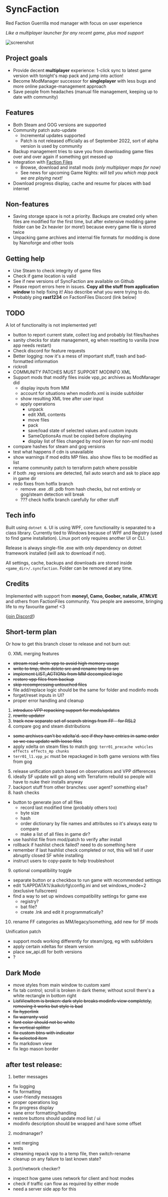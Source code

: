 # SyncFaction

Red Faction Guerrilla mod manager with focus on user experience

*Like a multiplayer launcher for any recent game, plus mod support*

![screenshot](screenshot.png)

## Project goals

* Provide decent **multiplayer** experience: 1-click sync to latest game version with tonight's map pack and jump into action!
* Become ModManager successor for **singleplayer** with less bugs and more online package-management approach
* Save people from headaches (manual file management, keeping up to date with community)

## Features

* Both Steam and GOG versions are supported
* Community patch auto-update
  * Incremental updates supported
  * Patch is not released officially as of September 2022, sort of alpha version is used by community
* Backup management tries to save you from downloading game files over and over again if something got messed up
* Integration with [Faction Files](https://www.factionfiles.com/ff.php?action=files)
  * Browse, download and install mods _(only multiplayer maps for now)_
  * See news for upcoming Game Nights: _will tell you which map pack we are playing next!_
* Download progress display, cache and resume for places with bad internet

## Non-features

* Saving storage space is not a priority. Backups are created only when files are modified for the first time, but after extensive modding game folder can be 2x heavier (or more!) because every game file is stored twice
* Unpacking game archives and internal file formats for modding is done by Nanoforge and other tools

## Getting help

* Use Steam to check integrity of game files
* Check if game location is valid
* See if new versions of SyncFaction are available on Github
* Please report errors here in issues. **Copy all the stuff from application window** to help fixing it! Also describe what you were trying to do.
* Probably ping **rast1234** on FactionFiles Discord (link below)

## TODO

A lot of functionality is not implemented yet!

* button to report current state, collect log and probably list files/hashes
* sanity checks for state management, eg when resetting to vanilla (now app needs restart)
* Check discord for feature requests
* Better logging: now it's a mess of important stuff, trash and bad-formatted information
* rickroll
* COMMUNITY PATCHES MUST SUPPORT MODINFO XML
* Support mods that modify files inside vpp_pc archives as ModManager did
  * display inputs from MM
  * account for situations when modinfo.xml is inside subfolder
  * show resulting XML tree after user input
  * apply operations
    * unpack
    * edit XML contents
    * move files
    * pack
    * save/load state of selected values and custom inputs
    * SameOptionsAs must be copied before displaying
    * display list of files changed by mod (even for non-xml mods)
* compare hashes for steam and gog versions
* test what happens if cdn is unavailable
* show warnings if mod edits MP files. also show files to be modified as list
* rename community patch to terraform patch where possible
* if both .reg versions are detected, fail auto search and ask to place app in game dir
* redo fixes from hotfix branch
  * remove .exe .dll .pdb from hash checks, but not entirely or gog/steam detection will break
  * ??? check hotfix branch carefully for other stuff

## Tech info

Built using `dotnet 6`. UI is using WPF, core functionality is separated to a class library. Currently tied to Windows because of WPF and Registry (used to find game installation). Linux port only requires another UI or CLI.

Release is always single-file .exe with only dependency on dotnet framework installed (will ask to download if not).

All settings, cache, backups and downloads are stored inside `<game_dir>/.syncfaction`. Folder can be removed at any time.

## Credits

Implemented with support from **moneyl, Camo, Goober, natalie, ATMLVE** and others from FactionFiles community. You people are awesome, bringing life to my favourite game! <3

([join Discord!](https://discord.gg/factionfiles))

## Short-term plan 

Or how to get this branch closer to release and not burn out:

0. XML merging features
  * ~~stream read-write vpp to avoid high memory usage~~
  * ~~write to tmp, then delete src and rename tmp to src~~
  * ~~implement LIST_ACTIONs from MM decompiled logic~~
  * ~~restore vpp files from backup~~
  * ~~skip recompressing untouched files~~
  * file add/replace logic should be the same for folder and modinfo mods
  * forget/reset inputs in UI?
  * proper error handling and cleanup
1. ~~introduce VPP repacking support for mods/updates~~
2. ~~rewrite updater~~
3. ~~track new separate set of search strings from FF - for RSL2~~
4. compare gog and steam distributions
  * ~~some archives can't be xdelta'd. see if they have entries in same order so we cau update with loose files~~
  * apply xdelta on steam files to match gog: `terr01_precache vehicles effects effects_mp chunks`
  * `terr01_l1.vpp_pc` must be repackaged in both game versions with files from gog
5. release unification patch based on observations and VPP differences
6. ideally SF update will go along with Terraform rebuild so people will have to nuke their installs anyway 
7. backport stuff from other branches: user agent? something else?
8. hash checks
  * button to generate json of all files
    * record last modified time (probably others too)
    * byte size
    * hash
    * order dictionary by file names and attributes so it's always easy to compare
    * make a list of all files in game dir?
  * use hashlist file from mod/patch to verify after install
  * rollback if hashlist check failed? need to do something here
  * remember if last hashlist check completed or not, this will tell if user abruptly closed SF while installing
  * instruct users to copy-paste to help troubleshoot
9. optional compatibility toggle
  * separate button or a checkbox to run game with recommended settings
  * edit %APPDATA%\kaiko\rfg\config.ini and set windows_mode=2 (exclusive fullscreen)
  * find a way to set up windows compatibility settings for game exe
    * registry?
    * bat file?
    * create .lnk and edit it programmatically?
10. rename FF categories as MM/legacy/something, add new for SF mods

Unification patch
* support mods working differently for steam/gog, eg with subfolders
* apply certain xdeltas for steam version
* place sw_api.dll for both versions
* ?

## Dark Mode

* move styles from main window to custom xaml
* fix tab control; scroll is broken in dark theme; without scroll there's a white rectangle in bottom right
* ~~ListViewItem is broken: dark style breaks modinfo view completely, removing it works but style is bad~~
* ~~fix hyperlink~~
* ~~fix warranty void~~
* ~~font color should not be white~~
* ~~fix vertical splitter~~
* ~~fix custom btns with indicator~~
* ~~fix selected item~~
* fix markdown view
* fix lego mason border

## after test release:

1. better messages
  * fix logging
  * fix formatting
  * user-friendly messages
  * proper operations log
  * fix progress display
  * sane error formatting/handling
  * restore buttons should update mod list / ui
  * modinfo description should be wrapped and have some offset
2. modmanager?
  * xml merging
  * tests
  * streaming repack vpp to a temp file, then switch-rename
  * cleanup on any failure to last known state?
3. port/network checker?
  * inspect how game uses network for client and host modes
  * check if traffic can flow as required by either mode
  * need a server side app for this
